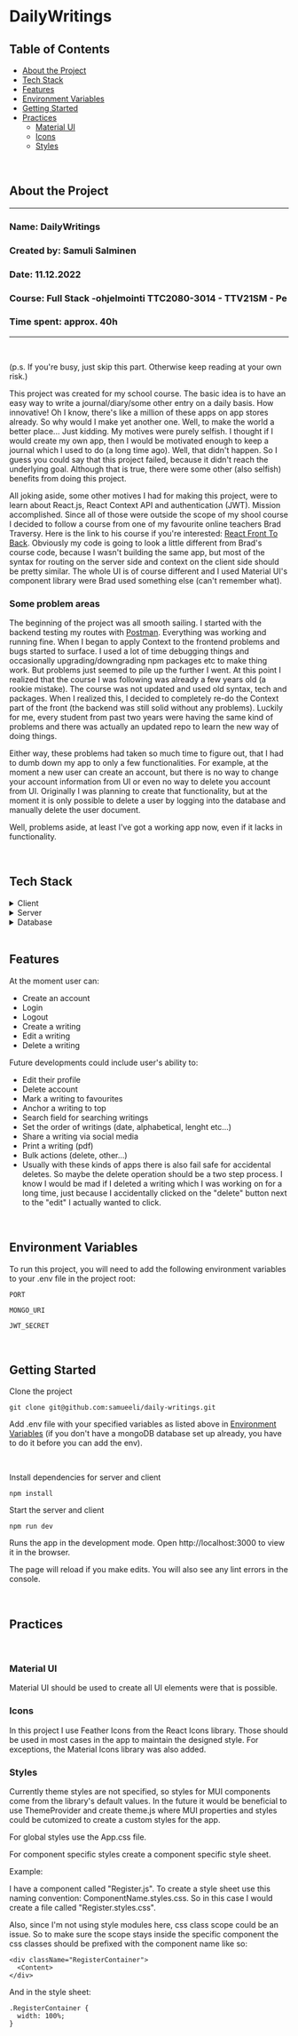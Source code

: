 # DailyWritings

## Table of Contents

- [About the Project](#about-the-project)
- [Tech Stack](#tech-stack)
- [Features](#features)
- [Environment Variables](#environment-variables)
- [Getting Started](#getting-started)
- [Practices](#practices)
  - [Material UI](#material-ui)
  - [Icons](#icons)
  - [Styles](#styles)

<br>

## About the Project

---

### Name: DailyWritings

### Created by: Samuli Salminen

### Date: 11.12.2022

### Course: Full Stack -ohjelmointi TTC2080-3014 - TTV21SM - Pe

### Time spent: approx. 40h

---

<br>

(p.s. If you're busy, just skip this part. Otherwise keep reading at your own risk.)

This project was created for my school course. The basic idea is to have an easy way to write a journal/diary/some other entry on a daily basis. How innovative! Oh I know, there's like a million of these apps on app stores already. So why would I make yet another one. Well, to make the world a better place... Just kidding. My motives were purely selfish. I thought if I would create my own app, then I would be motivated enough to keep a journal which I used to do (a long time ago). Well, that didn't happen. So I guess you could say that this project failed, because it didn't reach the underlying goal. Although that is true, there were some other (also selfish) benefits from doing this project.

All joking aside, some other motives I had for making this project, were to learn about React.js, React Context API and authentication (JWT). Mission accomplished. Since all of those were outside the scope of my shool course I decided to follow a course from one of my favourite online teachers Brad Traversy. Here is the link to his course if you're interested: <a href='https://www.udemy.com/course/modern-react-front-to-back/'>React Front To Back</a>. Obviously my code is going to look a little different from Brad's course code, because I wasn't building the same app, but most of the syntax for routing on the server side and context on the client side should be pretty similar. The whole UI is of course different and I used Material UI's component library were Brad used something else (can't remember what).

### Some problem areas

The beginning of the project was all smooth sailing. I started with the backend testing my routes with <a href='https://www.postman.com/'>Postman</a>. Everything was working and running fine. When I began to apply Context to the frontend problems and bugs started to surface. I used a lot of time debugging things and occasionally upgrading/downgrading npm packages etc to make thing work. But problems just seemed to pile up the further I went. At this point I realized that the course I was following was already a few years old (a rookie mistake). The course was not updated and used old syntax, tech and packages. When I realized this, I decided to completely re-do the Context part of the front (the backend was still solid without any problems). Luckily for me, every student from past two years were having the same kind of problems and there was actually an updated repo to learn the new way of doing things.

Either way, these problems had taken so much time to figure out, that I had to dumb down my app to only a few functionalities. For example, at the moment a new user can create an account, but there is no way to change your account information from UI or even no way to delete you account from UI. Originally I was planning to create that functionality, but at the moment it is only possible to delete a user by logging into the database and manually delete the user document.

Well, problems aside, at least I've got a working app now, even if it lacks in functionality.

<br>

## Tech Stack

<details>
  <summary>Client</summary>
  <ul>
    <li><a href="https://javascript.info/">JavaScript</a></li>
    <li><a href="https://reactjs.org/">React.js</a></li>
    <li><a href="https://mui.com/">Material UI</a></li>
  </ul>
</details>

<details>
  <summary>Server</summary>
  <ul>
    <li><a href="https://javascript.info/">JavaScript</a></li>
    <li><a href="https://nodejs.org/en/">Node.js</a></li>
    <li><a href="https://expressjs.com/">Express.js</a></li>
  </ul>
</details>

<details>
<summary>Database</summary>
  <ul>
    <li><a href="https://www.mongodb.com/home">MongoDB</a></li>
  </ul>
</details>

<br>

## Features

At the moment user can:

- Create an account
- Login
- Logout
- Create a writing
- Edit a writing
- Delete a writing

Future developments could include user's ability to:

- Edit their profile
- Delete account
- Mark a writing to favourites
- Anchor a writing to top
- Search field for searching writings
- Set the order of writings (date, alphabetical, lenght etc...)
- Share a writing via social media
- Print a writing (pdf)
- Bulk actions (delete, other...)
- Usually with these kinds of apps there is also fail safe for accidental deletes. So maybe the delete operation should be a two step process. I know I would be mad if I deleted a writing which I was working on for a long time, just because I accidentally clicked on the "delete" button next to the "edit" I actually wanted to click.

<br>

## Environment Variables

To run this project, you will need to add the following environment variables to your .env file in the project root:

`PORT`

`MONGO_URI`

`JWT_SECRET`

<br>

## Getting Started

Clone the project

```
git clone git@github.com:samueeli/daily-writings.git
```

Add .env file with your specified variables as listed above in [Environment Variables](#environment-variables) (if you don't have a mongoDB database set up already, you have to do it before you can add the env).

<br>

Install dependencies for server and client

```
npm install
```

Start the server and client

```
npm run dev
```

Runs the app in the development mode.
Open http://localhost:3000 to view it in the browser.

The page will reload if you make edits.
You will also see any lint errors in the console.

<br>

## Practices

<br>

### Material UI

Material UI should be used to create all UI elements were that is possible.

### Icons

In this project I use Feather Icons from the React Icons library. Those should be used in most cases in the app to maintain the designed style. For exceptions, the Material Icons library was also added.

### Styles

Currently theme styles are not specified, so styles for MUI components come from the library's default values. In the future it would be beneficial to use ThemeProvider and create theme.js where MUI properties and styles could be cutomized to create a custom styles for the app.

For global styles use the App.css file.

For component specific styles create a component specific style sheet.

Example:

I have a component called "Register.js". To create a style sheet use this naming convention: ComponentName.styles.css. So in this case I would create a file called "Register.styles.css".

Also, since I'm not using style modules here, css class scope could be an issue. So to make sure the scope stays inside the specific component the css classes should be prefixed with the component name like so:

```
<div className="RegisterContainer">
  <Content>
</div>
```

And in the style sheet:

```
.RegisterContainer {
  width: 100%;
}
```
